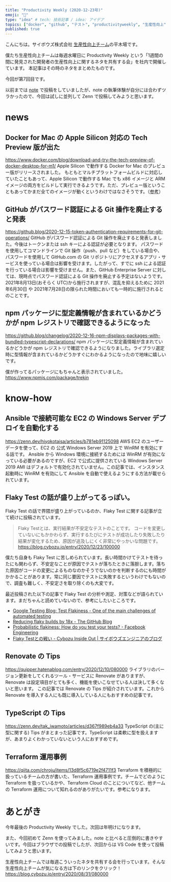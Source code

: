 ```yaml
---
title: "Productivity Weekly (2020-12-23号)"
emoji: "🎄"
type: "idea" # tech: 技術記事 / idea: アイデア
topics: ["docker", "github", "テスト", "productivityweekly", "生産性向上"]
published: true
---
```


こんにちは。サイボウズ株式会社 [生産性向上チーム](https://blog.cybozu.io/entry/2020/08/31/080000)の平木場です。

僕たち生産性向上チームは毎週水曜日に Productivity Weekly という「1週間の間に発見された開発者の生産性向上に関するネタを共有する会」を社内で開催しています。
本記事はその時のネタをまとめたものです。

今回が第7回目です。

以前までは [note](https://note.com/korosuke613/m/mf1e0bba11f48) で投稿をしていましたが、note の執筆体験が自分には合わずツラかったので、今回は試しに並列して Zenn で投稿してみようと思います。

# news
## Docker for Mac の Apple Silicon 対応の Tech Preview 版が出た
https://www.docker.com/blog/download-and-try-the-tech-preview-of-docker-desktop-for-m1/
Apple Silicon で動作する Docker for Mac のプレビュー版がリリースされました。
もともとマルチプラットフォームビルドに対応していたこともあって、Apple Silicon で動作する Mac でも x86 イメージと ARM イメージの両方をビルドして実行できるようです。ただ、プレビュー版ということもあってかまだ全てのイメージが動くというわけではなさそうです。（[参考](https://qiita.com/ao41/items/5feb96cd01c312407a2b)）

## GitHub がパスワード認証による Git 操作を廃止すると発表
https://github.blog/2020-12-15-token-authentication-requirements-for-git-operations/
GitHub がパスワード認証による Git 操作を廃止すると発表しました。今後はトークンまたは ssh キーによる認証が必要となります。
パスワードを使用してコマンドラインで Git 操作（push、pull など）をしている場合や、パスワードを使用して GitHub.com の Git リポジトリにアクセスするアプリ・サービスを使っている場合は影響を受けます。したがって、すでに ssh による認証を行っている場合は影響を受けません。また、GitHub Enterprise Server に対しては、現時点でパスワード認証による Git 操作を廃止する予定はないようです。
2021年8月13日(おそらく UTC)から施行されますが、混乱を抑えるために 2021年6月30日 や 2021年7月28日の限られた時間においても一時的に施行されるとのことです。


## npm パッケージに型定義情報が含まれているかどうかが npm レジストリで確認できるようになった
https://github.blog/changelog/2020-12-16-npm-displays-packages-with-bundled-typescript-declarations/
npm パッケージに型定義情報が含まれているかどうかが npm レジストリで確認できるようになりました。ライブラリ選定時に型情報が含まれているかどうかすぐにわかるようになったので地味に嬉しいです。

僕が作ってるパッケージにもちゃんと表示されていました。
https://www.npmjs.com/package/trekin

# know-how
## Ansible で接続可能な EC2 の Windows Server デプロイを自動化する
https://zenn.dev/hiyokotaisa/articles/b781eb91125098
AWS EC2 のユーザーデータを使って、EC2 の 公式 Windows Server 2019 上で WinRM を有効にする話です。
Ansible から Windows 環境に接続するためには WinRM が有効になっている必要があるのですが、EC2 で公式に提供されている Windows Server 2019 AMI はデフォルトで有効化されていません。この記事では、インスタンス起動時に WinRM を有効にして Ansible を自動で使えるようにする方法が載せられています。

## Flaky Test の話が盛り上がってるっぽい。
Flaky Test の話で界隈が盛り上がっているのか、Flaky Test に関する記事が立て続けに投稿されています。

> Flaky Testとは、実行結果が不安定なテストのことです。 コードを変更していないにもかかわらず、実行するたびにテストが成功したり失敗したり結果が変化するため、原因が追及しにくく非常にやっかいな問題です。
> https://blog.cybozu.io/entry/2020/12/23/100000

僕たち自身も Flaky Test に苦しめられています。長い時間かけてテストを待ったにも関わらず、不安定なことが原因でテストが落ちたときに落胆します。落ちた原因がコードの変更によるものなのかそうでないのかを判断するのにも時間がかかることがあります。常に同じ要因でテストに失敗するというわけでもないので、調査も難しく、不安定さを取り除くのも大変です。

最近投稿された以下の記事で Flaky Test の分析や測定、対策などが語られています。まだちゃんと読めていないので、参考にしたいところです。

- [Google Testing Blog: Test Flakiness - One of the main challenges of automated testing](https://testing.googleblog.com/2020/12/test-flakiness-one-of-main-challenges.html)
- [Reducing flaky builds by 18x - The GitHub Blog](https://github.blog/2020-12-16-reducing-flaky-builds-by-18x/)
- [Probabilistic flakiness: How do you test your tests? - Facebook Engineering](https://engineering.fb.com/2020/12/10/developer-tools/probabilistic-flakiness/)
- [Flaky Testとの戦い - Cybozu Inside Out | サイボウズエンジニアのブログ](https://blog.cybozu.io/entry/2020/12/23/100000)

## Renovate の Tips
https://quipper.hatenablog.com/entry/2020/12/10/080000
ライブラリのバージョン更新をしてくれるツール・サービスに Renovate がありますが、Renovate は設定項目がとても多く、機能を使いこなせている人は決して多くないと思います。
この記事では Renovate の Tips が紹介されています。これから Renovate を導入する人にも既に導入している人にもおすすめの記事です。

## TypeScript の Tips
https://zenn.dev/tak_iwamoto/articles/d367f989eb4a33
TypeScript の(主に型に関する) Tips がまとまった記事です。TypeScript は柔軟に型を扱えますが、あまりよくわかっていないという人におすすめです。

## Terraform 運用事例
https://qiita.com/chroju/items/13d8f5c6719e2f4711f3
Terraform を積極的に扱っているチームの方が書いた、Terraform 運用事例です。チームでどのように Terraform を扱っているかや、Terraform Cloud のことについてなど、他チームの Terraform 運用について知れるのがありがたいです。参考になります。

# あとがき
今年最後の Productivity Weekly でした。次回は年明けになります。

また、今回初めて Zenn を使ってみました。note と比べると圧倒的に書きやすいです。今回はブラウザでの投稿でしたが、次回からは VS Code を使って投稿してみようと思います。

生産性向上チームでは毎週こういったネタを共有する会を行っています。そんな生産性向上チームが気になる方は下のリンクをクリック！
https://blog.cybozu.io/entry/2020/08/31/080000